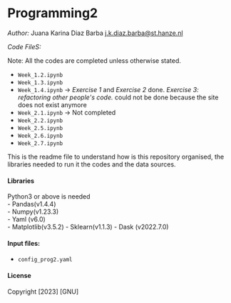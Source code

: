 # Programming2

_Author:_ Juana Karina Diaz Barba 
j.k.diaz.barba@st.hanze.nl

_Code FileS:_ 

Note: All the codes are completed unless otherwise stated.  

  - `Week_1.2.ipynb`
  - `Week_1.3.ipynb`
  - `Week_1.4.ipynb` -> _Exercise 1_ and _Exercise 2_ done. _Exercise 3: refactoring other people's code._ could not be done because the site does not exist anymore
  - `Week_2.1.ipynb` -> Not completed
  - `Week_2.2.ipynb`
  - `Week_2.5.ipynb`
  - `Week_2.6.ipynb`
  - `Week_2.7.ipynb`


This is the readme file to understand how is this repository organised, the libraries needed to run it the codes and the data sources.

#### Libraries 
Python3 or above is needed  
    - Pandas(v1.4.4)  
    - Numpy(v1.23.3)  
    - Yaml (v6.0)  
    - Matplotlib(v3.5.2)
    - Sklearn(v1.1.3)
    - Dask (v2022.7.0)

    
#### Input files:
- `config_prog2.yaml`


#### License
Copyright [2023] [GNU]
